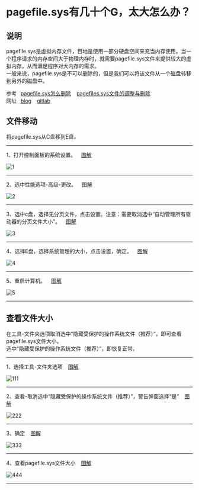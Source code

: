 # pagefile.sys有几十个G，太大怎么办？

## 说明

pagefile.sys是虚拟内存文件，目地是使用一部分硬盘空间来充当内存使用。当一个程序请求的内存空间大于物理内存时，就需要pagefile.sys文件来提供较大的虚拟内存，从而满足程序对大内存的需求。 <br />
一般来说，pagefile.sys是不可以删除的，但是我们可以将该文件从一个磁盘转移到另外的磁盘中。 <br />

参考&ensp; [pagefile.sys怎么删除]( https://www.cnblogs.com/tianma3798/p/4846196.html ) &ensp; [pagefiles.sys文件的调整与删除]( https://blog.csdn.net/weixin_44014976/article/details/102808430 ) <br />
网址&ensp; [blog]( https://xushufa.cn ) &ensp;  [gitlab]( https://gitlab.com/xuyq123/mynotes )


## 文件移动

将pagefile.sys从C盘移到E盘。

---

1、打开控制面板的系统设置。 &ensp; [图解]( https://bitbucket.org/xu12345/document/raw/114a5f5c292cc412cd46304dc1d20cfda7c7a7f8/imgs/pagefile/1.jpg )

![1]( https://bitbucket.org/xu12345/document/raw/114a5f5c292cc412cd46304dc1d20cfda7c7a7f8/imgs/pagefile/1.jpg )

---

2、选中性能选项-高级-更改。 &ensp; [图解]( https://bitbucket.org/xu12345/document/raw/114a5f5c292cc412cd46304dc1d20cfda7c7a7f8/imgs/pagefile/2.jpg )

![2]( https://bitbucket.org/xu12345/document/raw/114a5f5c292cc412cd46304dc1d20cfda7c7a7f8/imgs/pagefile/2.jpg )

---

3、选中c盘，选择无分页文件，点击设置。注意：需要取消选中“自动管理所有驱动器的分页文件大小”。 &ensp; [图解]( https://bitbucket.org/xu12345/document/raw/114a5f5c292cc412cd46304dc1d20cfda7c7a7f8/imgs/pagefile/3.jpg )

![3]( https://bitbucket.org/xu12345/document/raw/114a5f5c292cc412cd46304dc1d20cfda7c7a7f8/imgs/pagefile/3.jpg )

---

4、选择E盘，选择系统管理的大小，点击设置，确定。 &ensp; [图解]( https://bitbucket.org/xu12345/document/raw/114a5f5c292cc412cd46304dc1d20cfda7c7a7f8/imgs/pagefile/4.jpg )

![4]( https://bitbucket.org/xu12345/document/raw/114a5f5c292cc412cd46304dc1d20cfda7c7a7f8/imgs/pagefile/4.jpg )

---

5、重启计算机。 &ensp; [图解]( https://bitbucket.org/xu12345/document/raw/114a5f5c292cc412cd46304dc1d20cfda7c7a7f8/imgs/pagefile/5.jpg )

![5]( https://bitbucket.org/xu12345/document/raw/114a5f5c292cc412cd46304dc1d20cfda7c7a7f8/imgs/pagefile/5.jpg )

---

## 查看文件大小

在工具-文件夹选项取消选中“隐藏受保护的操作系统文件（推荐）”，即可查看pagefile.sys文件大小。 <br />
选中“隐藏受保护的操作系统文件（推荐）”，即恢复正常。

---

1、选择工具-文件夹选项 &ensp; [图解]( https://bitbucket.org/xu12345/document/raw/114a5f5c292cc412cd46304dc1d20cfda7c7a7f8/imgs/pagefile/111.jpg )

![111]( https://bitbucket.org/xu12345/document/raw/114a5f5c292cc412cd46304dc1d20cfda7c7a7f8/imgs/pagefile/111.jpg )

---

2、查看-取消选中“隐藏受保护的操作系统文件（推荐）”，警告弹窗选择“是” &ensp; [图解]( https://bitbucket.org/xu12345/document/raw/114a5f5c292cc412cd46304dc1d20cfda7c7a7f8/imgs/pagefile/222.jpg )

![222]( https://bitbucket.org/xu12345/document/raw/114a5f5c292cc412cd46304dc1d20cfda7c7a7f8/imgs/pagefile/222.jpg )

---

3、确定 &ensp; [图解]( https://bitbucket.org/xu12345/document/raw/114a5f5c292cc412cd46304dc1d20cfda7c7a7f8/imgs/pagefile/333.jpg )

![333]( https://bitbucket.org/xu12345/document/raw/114a5f5c292cc412cd46304dc1d20cfda7c7a7f8/imgs/pagefile/333.jpg )

---

4、查看pagefile.sys文件大小 &ensp; [图解]( https://bitbucket.org/xu12345/document/raw/114a5f5c292cc412cd46304dc1d20cfda7c7a7f8/imgs/pagefile/444.jpg )

![444]( https://bitbucket.org/xu12345/document/raw/114a5f5c292cc412cd46304dc1d20cfda7c7a7f8/imgs/pagefile/444.jpg )

---



